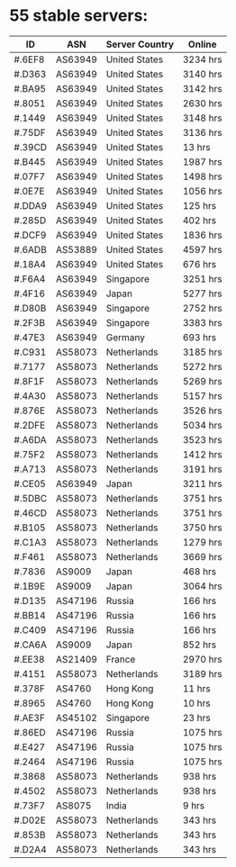 # 55 stable servers:

| ID | ASN | Server Country | Online |
| ------ | ------ | ------ | ------ |
| #.6EF8 | AS63949 | United States | 3234 hrs |
| #.D363 | AS63949 | United States | 3140 hrs |
| #.BA95 | AS63949 | United States | 3142 hrs |
| #.8051 | AS63949 | United States | 2630 hrs |
| #.1449 | AS63949 | United States | 3148 hrs |
| #.75DF | AS63949 | United States | 3136 hrs |
| #.39CD | AS63949 | United States | 13 hrs |
| #.B445 | AS63949 | United States | 1987 hrs |
| #.07F7 | AS63949 | United States | 1498 hrs |
| #.0E7E | AS63949 | United States | 1056 hrs |
| #.DDA9 | AS63949 | United States | 125 hrs |
| #.285D | AS63949 | United States | 402 hrs |
| #.DCF9 | AS63949 | United States | 1836 hrs |
| #.6ADB | AS53889 | United States | 4597 hrs |
| #.18A4 | AS63949 | United States | 676 hrs |
| #.F6A4 | AS63949 | Singapore | 3251 hrs |
| #.4F16 | AS63949 | Japan | 5277 hrs |
| #.D80B | AS63949 | Singapore | 2752 hrs |
| #.2F3B | AS63949 | Singapore | 3383 hrs |
| #.47E3 | AS63949 | Germany | 693 hrs |
| #.C931 | AS58073 | Netherlands | 3185 hrs |
| #.7177 | AS58073 | Netherlands | 5272 hrs |
| #.8F1F | AS58073 | Netherlands | 5269 hrs |
| #.4A30 | AS58073 | Netherlands | 5157 hrs |
| #.876E | AS58073 | Netherlands | 3526 hrs |
| #.2DFE | AS58073 | Netherlands | 5034 hrs |
| #.A6DA | AS58073 | Netherlands | 3523 hrs |
| #.75F2 | AS58073 | Netherlands | 1412 hrs |
| #.A713 | AS58073 | Netherlands | 3191 hrs |
| #.CE05 | AS63949 | Japan | 3211 hrs |
| #.5DBC | AS58073 | Netherlands | 3751 hrs |
| #.46CD | AS58073 | Netherlands | 3751 hrs |
| #.B105 | AS58073 | Netherlands | 3750 hrs |
| #.C1A3 | AS58073 | Netherlands | 1279 hrs |
| #.F461 | AS58073 | Netherlands | 3669 hrs |
| #.7836 | AS9009 | Japan | 468 hrs |
| #.1B9E | AS9009 | Japan | 3064 hrs |
| #.D135 | AS47196 | Russia | 166 hrs |
| #.BB14 | AS47196 | Russia | 166 hrs |
| #.C409 | AS47196 | Russia | 166 hrs |
| #.CA6A | AS9009 | Japan | 852 hrs |
| #.EE38 | AS21409 | France | 2970 hrs |
| #.4151 | AS58073 | Netherlands | 3189 hrs |
| #.378F | AS4760 | Hong Kong | 11 hrs |
| #.8965 | AS4760 | Hong Kong | 10 hrs |
| #.AE3F | AS45102 | Singapore | 23 hrs |
| #.86ED | AS47196 | Russia | 1075 hrs |
| #.E427 | AS47196 | Russia | 1075 hrs |
| #.2464 | AS47196 | Russia | 1075 hrs |
| #.3868 | AS58073 | Netherlands | 938 hrs |
| #.4502 | AS58073 | Netherlands | 938 hrs |
| #.73F7 | AS8075 | India | 9 hrs |
| #.D02E | AS58073 | Netherlands | 343 hrs |
| #.853B | AS58073 | Netherlands | 343 hrs |
| #.D2A4 | AS58073 | Netherlands | 343 hrs |

